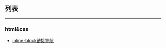 ## 列表
---
### html&css
* [inline-block链接导航](http://MethylDonng.github.io/web/htmlcss/inlineblock.html)
